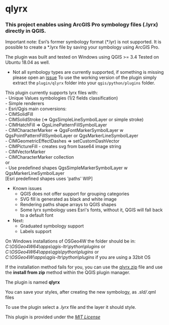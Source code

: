 # qlyrx

### This project enables using ArcGIS Pro symbology files (.lyrx) directly in QGIS.

Important note: Esri’s former symbology format (*.lyr) is not supported. 
It is possible to create a *.lyrx file by saving your symbology using ArcGIS Pro.

The plugin was built and tested on Windows using QGIS >= 3.4 
Tested on Ubuntu 18.04 as well.  

* Not all symbology types are currently supported, if something is missing please open an [issue](https://github.com/arc2qgis/lyrxtoqml/issues)
To use the working version of the plugin simply extract the `plugin/qlyrx` folder into your `qgis/python/plugins` folder.

This plugin currently supports lyrx files with:  
	- Unique Values symbologies (1/2 fields classification)  
	- Simple renderers  
	- Esri/Qgis main conversions:  
	   - CIMSolidFill  
	   - CIMSolidStroke (=> QgsSimpleLineSymbolLayer or simple stroke)  
	   - CIMHatchFill => QgsLinePatternFillSymbolLayer  
	   - CIMCharacterMarker => QgsFontMarkerSymbolLayer w QgsPointPatternFillSymbolLayer or QgsMarkerLineSymbolLayer  
	   - CIMGeometricEffectDashes => setCustomDashVector  
	   - CIMPictureFill - creates svg from base64 image string  
	   - CIMVectorMarker  
		  - CIMCharacterMarker collection  
					or  
		   - Use predefined shapes QgsSimpleMarkerSymbolLayer w QgsMarkerLineSymbolLayer  
				[Esri predefined shapes uses 'paths' WIP]  
- Known issues 
	- QGIS does not offer support for grouping categories
	- SVG fill is generated as black and white image
	- Rendering paths shape arrays to QGIS shapes
	- Some lyrx symbology uses Esri's fonts, without it, QGIS will fall back to a default font
- Next:
	- Graduated symbology support
	- Labels support	
  
On Windows installations of OSGeo4W the folder should be in:  
*C:\OSGeo4W64\apps\qgis-ltr\python\plugins* or  
*C:\OSGeo4W64\apps\qgis\python\plugins* or  
*C:\OSGeo4W\apps\qgis-ltr\python\plugins* if you are using a 32bit OS   
  

If  the installation method fails for you, you can use the [qlyrx.zip](./plugin/qlyrx/qlyrx.zip) file and use the **install from zip** method within the QGIS plugin manager.  
    
The plugin is named **qlyrx**  

You can save your styles, after creating the new symbology, as *.sld/*.qml files

To use the plugin select a *.lyrx* file and the layer it should style.


This plugin is provided under the [*MIT License*](LICENSE)
